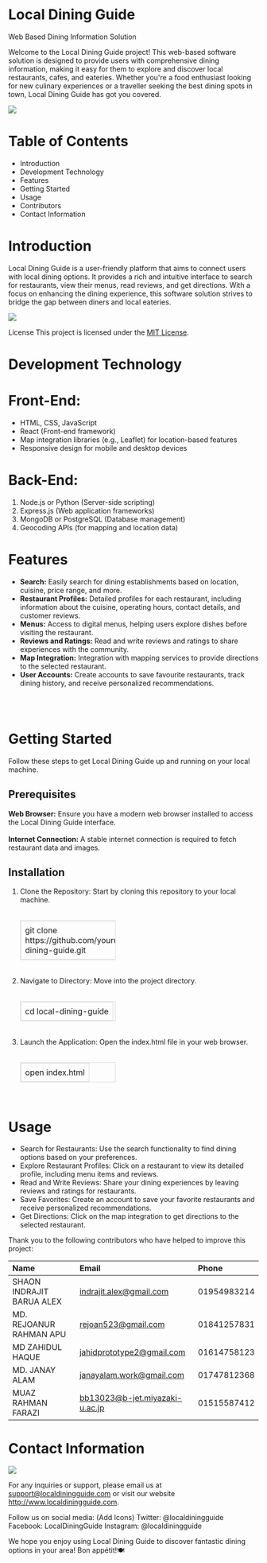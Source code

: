 # Local Dining Guide

Web Based Dining Information Solution

Welcome to the Local Dining Guide project! This web-based software solution is designed to
provide users with comprehensive dining information, making it easy for them to explore
and discover local restaurants, cafes, and eateries. Whether you're a food enthusiast looking
for new culinary experiences or a traveller seeking the best dining spots in town, Local
Dining Guide has got you covered.

<img src="https://encrypted-tbn0.gstatic.com/images?q=tbn:ANd9GcTTQOsr-gfxII3kDR4KwfOsxELVK4H-v0schksZLT5yVA&s"/>

# Table of Contents

- Introduction
- Development Technology
- Features
- Getting Started
- Usage
- Contributors
- Contact Information

# Introduction

Local Dining Guide is a user-friendly platform that aims to connect users with local dining
options. It provides a rich and intuitive interface to search for restaurants, view their menus,
read reviews, and get directions. With a focus on enhancing the dining experience, this
software solution strives to bridge the gap between diners and local eateries.

<img src="https://pressxpress.org/wp-content/uploads/2022/11/WhatsApp-Image-2022-11-10-at-23.19.41-585x223.jpg"/>

License
This project is licensed under the [MIT License](https://github.com/git/git-scm.com/blob/main/MIT-LICENSE.txt).

# Development Technology

# Front-End:

- HTML, CSS, JavaScript
- React (Front-end framework)
- Map integration libraries (e.g., Leaflet) for location-based features
- Responsive design for mobile and desktop devices

# Back-End:

1. Node.js or Python (Server-side scripting)
2. Express.js (Web application frameworks)
3. MongoDB or PostgreSQL (Database management)
4. Geocoding APIs (for mapping and location data)

# Features

- <b>Search:</b> Easily search for dining establishments based on location, cuisine, price
  range, and more.
- <b>Restaurant Profiles:</b> Detailed profiles for each restaurant, including information
  about the cuisine, operating hours, contact details, and customer reviews.
- <b>Menus:</b> Access to digital menus, helping users explore dishes before visiting the
  restaurant.
- <b>Reviews and Ratings:</b> Read and write reviews and ratings to share experiences with
  the community.
- <b>Map Integration:</b> Integration with mapping services to provide directions to the
  selected restaurant.
- <b>User Accounts:</b> Create accounts to save favourite restaurants, track dining history,
and receive personalized recommendations.
<br>
<br>
<h1>Getting Started</h1> 
Follow these steps to get Local Dining Guide up and running on your local machine. 
<h2>Prerequisites</h2>
<b>Web Browser:</b> Ensure you have a modern web browser installed to access the Local Dining 
Guide interface. 
<br>
<br>
<b>Internet Connection:</b> A stable internet connection is required to fetch restaurant data and 
images.

<h2>Installation</h2> 
<ol>
<li> Clone the Repository: Start by cloning this repository to your local machine. </li><br>
<table style="border-collapse: collapse; width: 40%; border: 1px solid #ddd;">
  <tr>
    <td style="border: 1px solid #ddd; padding: 8px;">git clone https://github.com/yourusername/local-dining-guide.git</td>
  </tr>
</table>
<br>
<li> Navigate to Directory: Move into the project directory. </li><br>
<table style="border-collapse: collapse; width: 40%; border: 1px solid #ddd;">
  <tr>
    <td style="border: 1px solid #ddd; padding: 8px;">cd local-dining-guide</td>
  </tr>
</table>
<br>
<li> Launch the Application: Open the index.html file in your web browser. </li><br>
<table style="border-collapse: collapse; width: 40%; border: 1px solid #ddd;">
  <tr>
    <td style="border: 1px solid #ddd; padding: 8px;">open index.html</td>
  </tr>
</table>
<br>
</ol>

# Usage

- Search for Restaurants: Use the search functionality to find dining options based on your preferences.
- Explore Restaurant Profiles: Click on a restaurant to view its detailed profile, including menu items and reviews.
- Read and Write Reviews: Share your dining experiences by leaving reviews and ratings for restaurants.
- Save Favorites: Create an account to save your favorite restaurants and receive personalized recommendations.
- Get Directions: Click on the map integration to get directions to the selected restaurant.

Thank you to the following contributors who have helped to improve this project:

| Name                      | Email                          | Phone       |
| :------------------------ | :----------------------------- | :---------- |
| SHAON INDRAJIT BARUA ALEX | indrajit.alex@gmail.com        | 01954983214 |
| MD. REJOANUR RAHMAN APU   | rejoan523@gmail.com            | 01841257831 |
| MD ZAHIDUL HAQUE          | jahidprototype2@gmail.com      | 01614758123 |
| MD. JANAY ALAM            | janayalam.work@gmail.com       | 01747812368 |
| MUAZ RAHMAN FARAZI        | bb13023@b-jet.miyazaki-u.ac.jp | 01515587412 |

# Contact Information

<img src="https://img.freepik.com/premium-photo/people-connect-through-contact-us-customer-support-hotline-concept-finger-touch-access-contact-icons-email-address-virtual-screen-internet-wifi-represents-digital-communication-banner_143683-12449.jpg"/>

For any inquiries or support, please email us at support@localdiningguide.com or visit our
website http://www.localdiningguide.com.

Follow us on social media: (Add Icons)
Twitter: @localdiningguide
Facebook: LocalDiningGuide
Instagram: @localdiningguide

We hope you enjoy using Local Dining Guide to discover fantastic dining options in your
area! Bon appétit!🍽️
